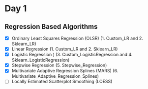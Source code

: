 # Day 1
## Regression Based Algorithms

- [x] Ordinary Least Squares Regression (OLSR) (1. Custom_LR and 2. Sklearn_LR)
- [x] Linear Regression (1. Custom_LR and 2. Sklearn_LR)
- [x] Logistic Regression ) (3. Custom_LogisticRegression and 4. Sklearn_LogisticRegression)
- [x] Stepwise Regression (5. Stepwise_Regression)
- [x] Multivariate Adaptive Regression Splines (MARS) (6. Multivariate_Adaptive_Regression_Splines)
- [ ] Locally Estimated Scatterplot Smoothing (LOESS)